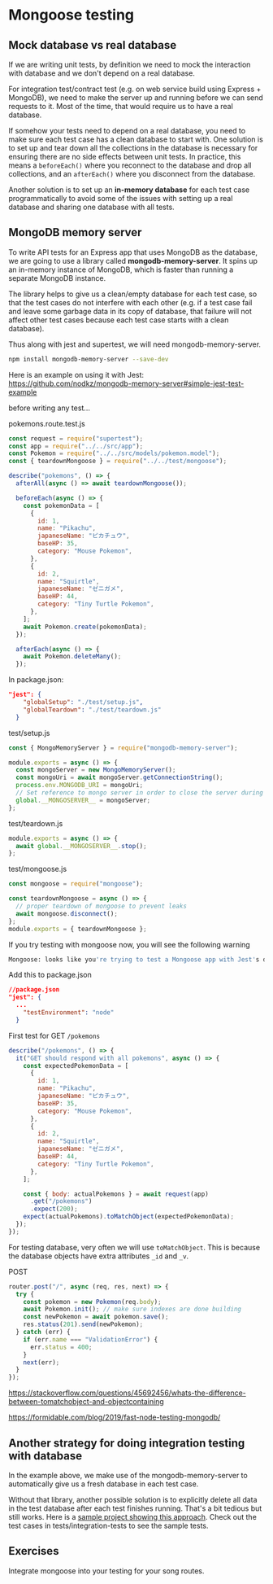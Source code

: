 # Mongoose testing

## Mock database vs real database

If we are writing unit tests, by definition we need to mock the interaction with database and we don't depend on a real database.

For integration test/contract test (e.g. on web service build using Express + MongoDB), we need to make the server up and running before we can send requests to it. Most of the time, that would require us to have a real database.

If somehow your tests need to depend on a real database, you need to make sure each test case has a clean database to start with. One solution is to set up and tear down all the collections in the database is necessary for ensuring there are no side effects between unit tests. In practice, this means a `beforeEach()` where you reconnect to the database and drop all collections, and an `afterEach()` where you disconnect from the database.

Another solution is to set up an **in-memory database** for each test case programmatically to avoid some of the issues with setting up a real database and sharing one database with all tests.

## MongoDB memory server

To write API tests for an Express app that uses MongoDB as the database, we are going to use a library called **mongodb-memory-server**. It spins up an in-memory instance of MongoDB, which is faster than running a separate MongoDB instance.

The library helps to give us a clean/empty database for each test case, so that the test cases do not interfere with each other (e.g. if a test case fail and leave some garbage data in its copy of database, that failure will not affect other test cases because each test case starts with a clean database).

Thus along with jest and supertest, we will need mongodb-memory-server.

```sh
npm install mongodb-memory-server --save-dev
```

Here is an example on using it with Jest: https://github.com/nodkz/mongodb-memory-server#simple-jest-test-example

before writing any test...

pokemons.route.test.js

```js
const request = require("supertest");
const app = require("../../src/app");
const Pokemon = require("../../src/models/pokemon.model");
const { teardownMongoose } = require("../../test/mongoose");

describe("pokemons", () => {
  afterAll(async () => await teardownMongoose());

  beforeEach(async () => {
    const pokemonData = [
      {
        id: 1,
        name: "Pikachu",
        japaneseName: "ピカチュウ",
        baseHP: 35,
        category: "Mouse Pokemon",
      },
      {
        id: 2,
        name: "Squirtle",
        japaneseName: "ゼニガメ",
        baseHP: 44,
        category: "Tiny Turtle Pokemon",
      },
    ];
    await Pokemon.create(pokemonData);
  });

  afterEach(async () => {
    await Pokemon.deleteMany();
  });

```

In package.json:

```json
"jest": {
    "globalSetup": "./test/setup.js",
    "globalTeardown": "./test/teardown.js"
  }
```

test/setup.js

```js
const { MongoMemoryServer } = require("mongodb-memory-server");

module.exports = async () => {
  const mongoServer = new MongoMemoryServer();
  const mongoUri = await mongoServer.getConnectionString();
  process.env.MONGODB_URI = mongoUri;
  // Set reference to mongo server in order to close the server during teardown
  global.__MONGOSERVER__ = mongoServer;
};
```

test/teardown.js

```js
module.exports = async () => {
  await global.__MONGOSERVER__.stop();
};
```

test/mongoose.js

```js
const mongoose = require("mongoose");

const teardownMongoose = async () => {
  // proper teardown of mongoose to prevent leaks
  await mongoose.disconnect();
};
module.exports = { teardownMongoose };
```

If you try testing with mongoose now, you will see the following warning

```sh
Mongoose: looks like you're trying to test a Mongoose app with Jest's default jsdom test environment. Please make sure you read Mongoose's docs on configuring Jest to test Node.js apps: http://mongoosejs.com/docs/jest.html
```

Add this to package.json

```json
//package.json
"jest": {
  ...
    "testEnvironment": "node"
  }
```

First test for GET `/pokemons`

```js
describe("/pokemons", () => {
  it("GET should respond with all pokemons", async () => {
    const expectedPokemonData = [
      {
        id: 1,
        name: "Pikachu",
        japaneseName: "ピカチュウ",
        baseHP: 35,
        category: "Mouse Pokemon",
      },
      {
        id: 2,
        name: "Squirtle",
        japaneseName: "ゼニガメ",
        baseHP: 44,
        category: "Tiny Turtle Pokemon",
      },
    ];

    const { body: actualPokemons } = await request(app)
      .get("/pokemons")
      .expect(200);
    expect(actualPokemons).toMatchObject(expectedPokemonData);
  });
});
```

For testing database, very often we will use `toMatchObject`.
This is because the database objects have extra attributes `_id` and `_v`.

POST

```js
router.post("/", async (req, res, next) => {
  try {
    const pokemon = new Pokemon(req.body);
    await Pokemon.init(); // make sure indexes are done building
    const newPokemon = await pokemon.save();
    res.status(201).send(newPokemon);
  } catch (err) {
    if (err.name === "ValidationError") {
      err.status = 400;
    }
    next(err);
  }
});
```

https://stackoverflow.com/questions/45692456/whats-the-difference-between-tomatchobject-and-objectcontaining

https://formidable.com/blog/2019/fast-node-testing-mongodb/

## Another strategy for doing integration testing with database

In the example above, we make use of the mongodb-memory-server to automatically give us a fresh database in each test case.

Without that library, another possible solution is to explicitly delete all data in the test database after each test finishes running. That's a bit tedious but still works. Here is a [sample project showing this approach](https://github.com/thoughtworks-jumpstart/express-blog-api-mongoose-and-tests). Check out the test cases in tests/integration-tests to see the sample tests.

## Exercises

Integrate mongoose into your testing for your song routes.
